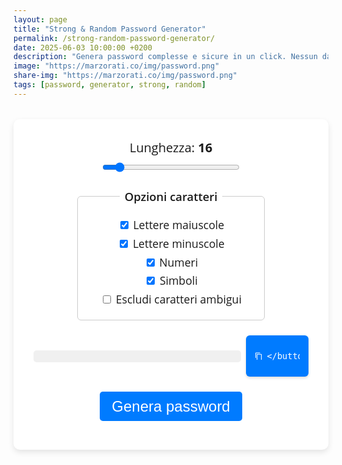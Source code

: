 ```yaml
---
layout: page
title: "Strong & Random Password Generator"
permalink: /strong-random-password-generator/
date: 2025-06-03 10:00:00 +0200
description: "Genera password complesse e sicure in un click. Nessun dato inviato al server."
image: "https://marzorati.co/img/password.png"
share-img: "https://marzorati.co/img/password.png"
tags: [password, generator, strong, random]
---
```


<link rel="preconnect" href="https://fonts.googleapis.com">
<link rel="preconnect" href="https://fonts.gstatic.com" crossorigin>
<link href="https://fonts.googleapis.com/css2?family=Open+Sans:wght@400;600&display=swap" rel="stylesheet">

<style>
  input[type=number]::-webkit-inner-spin-button,
  input[type=number]::-webkit-outer-spin-button {-webkit-appearance:none;margin:0;}
  input[type=number]{-moz-appearance:textfield;}

  .generator-wrapper{
    font-family:'Open Sans',sans-serif;
    max-width:600px;margin:2rem auto;padding:2rem;background:#fff;
    border-radius:10px;box-shadow:0 4px 10px rgba(0,0,0,.1);text-align:center;
  }

  .length-slider-wrapper{display:flex;flex-direction:column;align-items:center;margin-bottom:1.5rem;}
  .length-slider-wrapper label{margin-bottom:.5rem;font-size:1.25rem;}
  .length-slider{width:220px;max-width:100%;}

  /* FIELDSET con bordo visibile */
  fieldset{
    border:1px solid #ccc;
    border-radius:6px;
    padding:1rem 1.2rem;
    margin:1rem auto;
    max-width:260px;
  }
  legend{
    padding:0 .5rem;
    font-size:1.15rem;
    font-weight:600;
  }

  .checkboxes label{display:block;margin:.35rem 0;font-size:1.1rem;}

  #password-output{
    font-size:1.8rem;font-weight:600;word-break:break-all;
    background:#f0f0f0;padding:.6rem 1rem;border-radius:5px;min-width:300px;
  }

  /* PULSANTE COPIA MODERNO */
  .copy-btn{
    display:inline-flex;align-items:center;gap:.4rem;
    padding:.55rem .9rem;
    font-size:1rem;
    border:none;
    border-radius:6px;
    background:#007bff;
    color:#fff;
    cursor:pointer;
    transition:background .25s,transform .1s;
    box-shadow:0 2px 4px rgba(0,0,0,.15);
  }
  .copy-btn:hover{background:#0069d9;}
  .copy-btn:focus-visible{outline:2px solid #0053b3;outline-offset:2px;}
  .copy-btn:active{transform:scale(.96);}
  /* ripple */
  .copy-btn{position:relative;overflow:hidden;}
  .copy-btn::after{
    content:'';
    position:absolute;
    border-radius:50%;
    transform:scale(0);
    background:rgba(255,255,255,.4);
    transition:transform .4s,opacity .4s;
    opacity:1;
  }
  .copy-btn:active::after{
    transform:scale(4);
    opacity:0;
  }

  .btn{padding:.6rem 1.2rem;font-size:1.5rem;border:none;border-radius:5px;background:#007bff;color:#fff;cursor:pointer;}
  .copy-feedback{font-size:1rem;color:#28a745;margin-top:1rem;display:none;}
</style>

<main class="generator-wrapper">
  

  <div class="length-slider-wrapper">
    <label for="lengthRange">Lunghezza: <strong id="lengthValue">16</strong></label>
    <input type="range" id="lengthRange" min="4" max="128" value="16" class="length-slider">
  </div>

  <!-- FIELDSET con bordo e legend visibili -->
  <fieldset>
    <legend>Opzioni caratteri</legend>
    <div class="checkboxes">
      <label><input type="checkbox" id="uppercase" checked> Lettere maiuscole</label>
      <label><input type="checkbox" id="lowercase" checked> Lettere minuscole</label>
      <label><input type="checkbox" id="numbers" checked> Numeri</label>
      <label><input type="checkbox" id="symbols" checked> Simboli</label>
      <label><input type="checkbox" id="excludeAmbiguous"> Escludi caratteri ambigui</label>
    </div>
  </fieldset>

  <div style="display:flex;justify-content:center;align-items:center;gap:.5rem;margin:1.5rem 0;">
    <output id="password-output" aria-live="polite" aria-atomic="true"></output>
    <button id="copyBtn" class="copy-btn" aria-label="Copia negli appunti">
      <svg width="18" height="18" fill="currentColor" viewBox="0 0 24 24">
        <path d="M16 1H4a2 2 0 0 0-2 2v14h2V3h12V1zm3 4H8a2 2 0 0 0-2 2v16a2 2 0 0 0 2 2h11a2 2 0 0 0 2-2V7a2 2 0 0 0-2-2zm0 18H8V7h11v16z"/>
      </svg>
    
    </button>
  </div>

  <button id="generateBtn" class="btn">Genera password</button>
  <p id="copy-feedback" class="copy-feedback" aria-live="assertive">Password copiata negli appunti!</p>
</main>

<script>
(() => {
  const $ = sel => document.querySelector(sel);
  const lengthRange = $('#lengthRange');
  const lengthValue = $('#lengthValue');
  const outputEl = $('#password-output');
  const feedbackEl = $('#copy-feedback');

  const charset = {
    uppercase: 'ABCDEFGHIJKLMNOPQRSTUVWXYZ',
    lowercase: 'abcdefghijklmnopqrstuvwxyz',
    numbers: '0123456789',
    symbols: '!@#$%^&*()-_=+[]{};:,.<>?'
  };
  const ambiguous = /[0O1lI]/g;

  function getCharset() {
    let chars = '';
    if ($('#uppercase').checked) chars += charset.uppercase;
    if ($('#lowercase').checked) chars += charset.lowercase;
    if ($('#numbers').checked) chars += charset.numbers;
    if ($('#symbols').checked) chars += charset.symbols;
    if ($('#excludeAmbiguous').checked) chars = chars.replace(ambiguous, '');
    return chars;
  }

  function generatePassword() {
    const length = +lengthRange.value;
    const chars = getCharset();
    if (!chars) {
      outputEl.textContent = 'Seleziona almeno un tipo di carattere.';
      outputEl.style.color = 'red';
      return;
    }
    let pwd = '';
    const random = new Uint32Array(length);
    crypto.getRandomValues(random);
    for (let i = 0; i < length; i++) pwd += chars[random[i] % chars.length];
    outputEl.textContent = pwd;
    outputEl.style.color = 'black';
  }

  async function copyPassword() {
    const txt = outputEl.textContent;
    if (!txt || txt.includes('Seleziona')) return;
    try {
      await navigator.clipboard.writeText(txt);
      feedbackEl.style.display = 'block';
      setTimeout(() => feedbackEl.style.display = 'none', 2000);
    } catch (err) {
      console.error(err);
    }
  }

  lengthRange.addEventListener('input', () => {
    lengthValue.textContent = lengthRange.value;
    generatePassword();
  });
  $('#generateBtn').addEventListener('click', generatePassword);
  $('#copyBtn').addEventListener('click', copyPassword);
  document.addEventListener('keydown', e => {
    if ((e.ctrlKey || e.metaKey) && e.key === 'g') {
      e.preventDefault();
      generatePassword();
    }
  });

  generatePassword();
})();
</script>